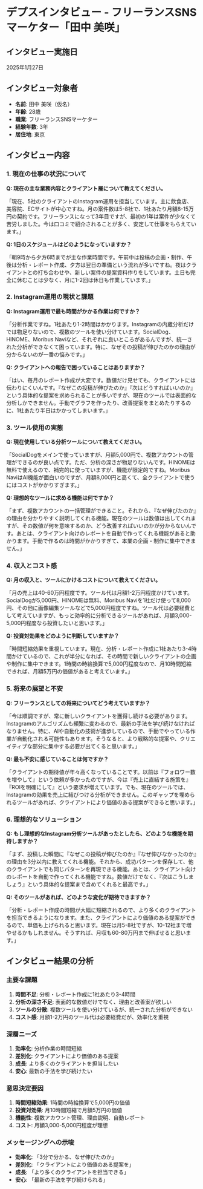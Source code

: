 # デプスインタビュー - フリーランスSNSマーケター「田中 美咲」

## インタビュー実施日
2025年1月27日

## インタビュー対象者
- **名前**: 田中 美咲（仮名）
- **年齢**: 28歳
- **職業**: フリーランスSNSマーケター
- **経験年数**: 3年
- **居住地**: 東京

## インタビュー内容

### 1. 現在の仕事の状況について

**Q: 現在の主な業務内容とクライアント層について教えてください。**

「現在、5社のクライアントのInstagram運用を担当しています。主に飲食店、美容院、ECサイトが中心ですね。月の案件数は5-8社で、1社あたり月額8-15万円の契約です。フリーランスになって3年目ですが、最初の1年は案件が少なくて苦労しました。今は口コミで紹介されることが多く、安定して仕事をもらえています。」

**Q: 1日のスケジュールはどのようになっていますか？**

「朝9時から夕方6時までが主な作業時間です。午前中は投稿の企画・制作、午後は分析・レポート作成、夕方は翌日の準備という流れが多いですね。夜はクライアントとの打ち合わせや、新しい案件の提案資料作りをしています。土日も完全に休むことは少なく、月に1-2回は休日も作業しています。」

### 2. Instagram運用の現状と課題

**Q: Instagram運用で最も時間がかかる作業は何ですか？**

「分析作業ですね。1社あたり1-2時間はかかります。Instagramの内蔵分析だけでは物足りないので、複数のツールを使い分けています。SocialDog、HINOME、Moribus Naviなど、それぞれに良いところがあるんですが、統一された分析ができなくて困っています。特に、なぜその投稿が伸びたのかの理由が分からないのが一番の悩みです。」

**Q: クライアントへの報告で困っていることはありますか？**

「はい、毎月のレポート作成が大変です。数値だけ見せても、クライアントには伝わりにくいんです。『なぜこの投稿が伸びたのか』『次はどうすればいいのか』という具体的な提案を求められることが多いですが、現在のツールでは表面的な分析しかできません。手動でグラフを作ったり、改善提案をまとめたりするのに、1社あたり半日はかかってしまいます。」

### 3. ツール使用の実態

**Q: 現在使用している分析ツールについて教えてください。**

「SocialDogをメインで使っていますが、月額5,000円で、複数アカウントの管理ができるのが良い点です。ただ、分析の深さが物足りないんです。HINOMEは無料で使えるので、補完的に使っていますが、機能が限定的ですね。Moribus NaviはAI機能が面白いのですが、月額8,000円と高くて、全クライアントで使うにはコストがかかりすぎます。」

**Q: 理想的なツールに求める機能は何ですか？**

「まず、複数アカウントの一括管理ができること。それから、『なぜ伸びたのか』の理由を分かりやすく説明してくれる機能。現在のツールは数値は出してくれますが、その数値が何を意味するのか、どう改善すればいいのかが分からないんです。あとは、クライアント向けのレポートを自動で作ってくれる機能があると助かります。手動で作るのは時間がかかりすぎて、本業の企画・制作に集中できません。」

### 4. 収入とコスト感

**Q: 月の収入と、ツールにかけるコストについて教えてください。**

「月の売上は40-60万円程度です。ツール代は月額1-2万円程度かけています。SocialDogが5,000円、HINOMEは無料、Moribus Naviを1社だけ使って8,000円、その他に画像編集ツールなどで5,000円程度ですね。ツール代は必要経費として考えていますが、もっと効率的に分析できるツールがあれば、月額3,000-5,000円程度なら投資したいと思います。」

**Q: 投資対効果をどのように判断していますか？**

「時間短縮効果を重視しています。現在、分析・レポート作成に1社あたり3-4時間かけているので、これが半分になれば、その時間で新しいクライアントの企画や制作に集中できます。1時間の時給換算で5,000円程度なので、月10時間短縮できれば、月額5万円の価値があると考えています。」

### 5. 将来の展望と不安

**Q: フリーランスとしての将来についてどう考えていますか？**

「今は順調ですが、常に新しいクライアントを獲得し続ける必要があります。Instagramのアルゴリズムも頻繁に変わるので、最新の手法を学び続けなければなりません。特に、AIや自動化の技術が進歩しているので、手動でやっている作業が自動化される可能性もあります。そうなると、より戦略的な提案や、クリエイティブな部分に集中する必要が出てくると思います。」

**Q: 最も不安に感じていることは何ですか？**

「クライアントの期待値が年々高くなっていることです。以前は『フォロワー数を増やして』という依頼が多かったのですが、今は『売上に直結する施策を』『ROIを明確にして』という要求が増えています。でも、現在のツールでは、Instagramの効果を売上に結びつける分析ができません。このギャップを埋められるツールがあれば、クライアントにより価値のある提案ができると思います。」

### 6. 理想的なソリューション

**Q: もし理想的なInstagram分析ツールがあったとしたら、どのような機能を期待しますか？**

「まず、投稿した瞬間に『なぜこの投稿が伸びたのか』『なぜ伸びなかったのか』の理由を3分以内に教えてくれる機能。それから、成功パターンを保存して、他のクライアントでも同じパターンを再現できる機能。あとは、クライアント向けのレポートを自動で作ってくれる機能ですね。数値だけでなく、『次はこうしましょう』という具体的な提案まで含めてくれると最高です。」

**Q: そのツールがあれば、どのような変化が期待できますか？**

「分析・レポート作成の時間が大幅に短縮されるので、より多くのクライアントを担当できるようになります。また、クライアントにより価値のある提案ができるので、単価も上げられると思います。現在は月5-8社ですが、10-12社まで増やせるかもしれません。そうすれば、月収も60-80万円まで伸ばせると思います。」

## インタビュー結果の分析

### 主要な課題
1. **時間不足**: 分析・レポート作成に1社あたり3-4時間
2. **分析の深さ不足**: 表面的な数値だけでなく、理由と改善案が欲しい
3. **ツールの分散**: 複数ツールを使い分けているが、統一された分析ができない
4. **コスト感**: 月額1-2万円のツール代は必要経費だが、効率化を重視

### 深層ニーズ
1. **効率化**: 分析作業の時間短縮
2. **差別化**: クライアントにより価値のある提案
3. **成長**: より多くのクライアントを担当したい
4. **安心**: 最新の手法を学び続けたい

### 意思決定要因
1. **時間短縮効果**: 1時間の時給換算で5,000円の価値
2. **投資対効果**: 月10時間短縮で月額5万円の価値
3. **機能性**: 複数アカウント管理、理由説明、自動レポート
4. **コスト**: 月額3,000-5,000円程度が理想

### メッセージングへの示唆
- **効率化**: 「3分で分かる、なぜ伸びたのか」
- **差別化**: 「クライアントにより価値のある提案を」
- **成長**: 「より多くのクライアントを担当できる」
- **安心**: 「最新の手法を学び続けられる」
